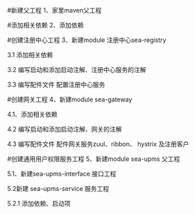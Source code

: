 #新建父工程
1、家里maven父工程

#添加相关依赖
2、添加依赖

#创建注册中心工程
3、新建module  注册中心sea-registry

3.1 添加相关依赖

3.2 编写启动和添加启动注解、注册中心服务的注解

3.3 编写配件文件 配置注册中心服务

#创建网关工程
4、新建module sea-gateway

4.1、添加相关依赖

4.2 编写启动和添加启动注解、网关的注解

4.3 编写配件文件 配件网关服务zuul、ribbon、 hystrix 及注册客户

#创建通用用户权限服务工程
5、新建module sea-upms 父工程

5.1、新建sea-upms-interface 接口工程

5.2新建 sea-upms-service 服务工程

5.2.1 添加依赖、启动项




